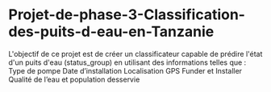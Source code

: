 # Projet-de-phase-3-Classification-des-puits-d-eau-en-Tanzanie
L'objectif de ce projet est de créer un classificateur capable de prédire l'état d'un puits d'eau (status_group) en utilisant des informations telles que :  Type de pompe Date d’installation Localisation GPS Funder et Installer Qualité de l’eau et population desservie
